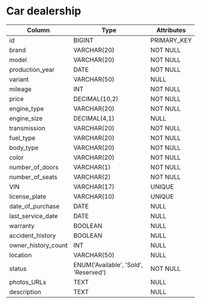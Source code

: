 # Car dealership


| Column | Type | Attributes |
| --- | --- | --- |
| id | BIGINT | PRIMARY_KEY |
| brand | VARCHAR(20) | NOT NULL |
| model | VARCHAR(20) | NOT NULL |
| production_year | DATE | NOT NULL |
| variant | VARCHAR(50) | NULL |
| mileage | INT | NOT NULL |
| price | DECIMAL(10,2) | NOT NULL |
| engine_type | VARCHAR(20) | NOT NULL |
| engine_size | DECIMAL(4,1) | NULL |
| transmission | VARCHAR(20) | NOT NULL |
| fuel_type | VARCHAR(20) | NOT NULL |
| body_type | VARCHAR(20) | NOT NULL |
| color | VARCHAR(20) | NOT NULL |
| number_of_doors | VARCHAR(1) | NOT NULL |
| number_of_seats | VARCHAR(2) | NOT NULL |
| VIN | VARCHAR(17) | UNIQUE |
| license_plate | VARCHAR(10) | UNIQUE |
| date_of_purchase | DATE | NULL |
| last_service_date | DATE | NULL |
| warranty | BOOLEAN | NULL |
| accident_history | BOOLEAN | NULL |
| owner_history_count | INT | NULL |
| location | VARCHAR(50) | NULL |
| status | ENUM('Available', 'Sold', 'Reserved') | NOT NULL |
| photos_URLs | TEXT | NULL |
| description | TEXT | NULL |
